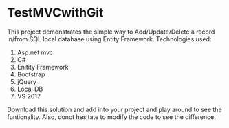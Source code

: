 # TestMVCwithGit
This project demonstrates the simple way to Add/Update/Delete a record in/from SQL local database using Entity Framework.
Technologies used:
1. Asp.net mvc
2. C#
3. Enitity Framework
4. Bootstrap
5. jQuery
6. Local DB
7. VS 2017

Download this solution and add into your project and play around to see the funtionality. Also, donot hesitate to modify the code to see the difference.
